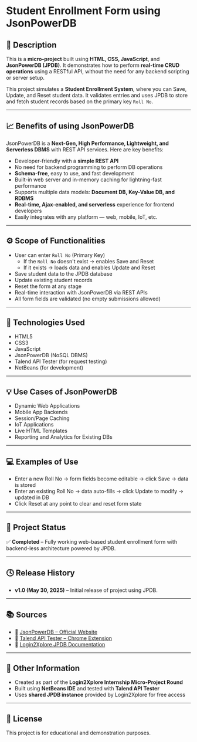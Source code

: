# Student Enrollment Form using JsonPowerDB

## 📌 Description
This is a **micro-project** built using **HTML, CSS, JavaScript**, and **JsonPowerDB (JPDB)**. It demonstrates how to perform **real-time CRUD operations** using a RESTful API, without the need for any backend scripting or server setup.

This project simulates a **Student Enrollment System**, where you can Save, Update, and Reset student data. It validates entries and uses JPDB to store and fetch student records based on the primary key `Roll No`.

---

## 📈 Benefits of using JsonPowerDB

JsonPowerDB is a **Next-Gen, High Performance, Lightweight, and Serverless DBMS** with REST API services. Here are key benefits:

- Developer-friendly with a **simple REST API**
- No need for backend programming to perform DB operations
- **Schema-free**, easy to use, and fast development
- Built-in web server and in-memory caching for lightning-fast performance
- Supports multiple data models: **Document DB, Key-Value DB, and RDBMS**
- **Real-time, Ajax-enabled, and serverless** experience for frontend developers
- Easily integrates with any platform — web, mobile, IoT, etc.

---

## ⚙️ Scope of Functionalities

- User can enter `Roll No` (Primary Key)
  - If the `Roll No` doesn't exist → enables Save and Reset
  - If it exists → loads data and enables Update and Reset
- Save student data to the JPDB database
- Update existing student records
- Reset the form at any stage
- Real-time interaction with JsonPowerDB via REST APIs
- All form fields are validated (no empty submissions allowed)

---

## 🚀 Technologies Used

- HTML5  
- CSS3  
- JavaScript  
- JsonPowerDB (NoSQL DBMS)  
- Talend API Tester (for request testing)  
- NetBeans (for development)  

---

## 💡 Use Cases of JsonPowerDB

- Dynamic Web Applications  
- Mobile App Backends  
- Session/Page Caching  
- IoT Applications  
- Live HTML Templates  
- Reporting and Analytics for Existing DBs  

---

## 💻 Examples of Use

- Enter a new Roll No → form fields become editable → click Save → data is stored  
- Enter an existing Roll No → data auto-fills → click Update to modify → updated in DB  
- Click Reset at any point to clear and reset form state  

---

## 📌 Project Status
✅ **Completed** – Fully working web-based student enrollment form with backend-less architecture powered by JPDB.

---

## 🕓 Release History

- **v1.0 (May 30, 2025)** – Initial release of project using JPDB.

---

## 📚 Sources

- 🔗 [JsonPowerDB – Official Website](https://login2explore.com/jpdb/index.html)  
- 🔗 [Talend API Tester – Chrome Extension](https://chrome.google.com/webstore/detail/talend-api-tester)  
- 🔗 [Login2Xplore JPDB Documentation](https://login2explore.com)  

---

## 📎 Other Information

- Created as part of the **Login2Xplore Internship Micro-Project Round**
- Built using **NetBeans IDE** and tested with **Talend API Tester**
- Uses **shared JPDB instance** provided by Login2Xplore for free access

---

## 📝 License
This project is for educational and demonstration purposes.
